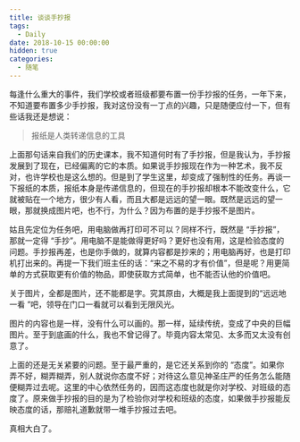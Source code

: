 ```yaml
---
title: 谈谈手抄报
tags:
  - Daily
date: 2018-10-15 00:00:00
hidden: true
categories:
  - 随笔
---
```




每逢什么重大的事件，我们学校或者班级都要布置一份手抄报的任务，一年下来，不知道要布置多少手抄报，我对这份没有一丁点的兴趣，只是随便应付一下，但有些话我还是想说：

> 报纸是人类转递信息的工具

上面那句话来自我们的历史课本，我不知道何时有了手抄报，但是我认为，手抄报发展到了现在，已经偏离的它的本质。如果说手抄报现在作为一种艺术，我不反对，也许学校也是这么想的。但是到了学生这里，却变成了强制性的任务。再谈一下报纸的本质，报纸本身是传递信息的，但现在的手抄报却根本不能改变什么，它就被贴在一个地方，很少有人看，而且大都是远远的望一眼。既然是远远的望一眼，那就换成图片吧，也不行，为什么？因为布置的是手抄报不是图片。

姑且先定位为任务吧，用电脑做再打印可不可以？同样不行，既然是 “手抄报”，那就一定得 “手抄”。用电脑不是能做得更好吗？更好也没有用，这是检验态度的问题。手抄报再差，也是你手做的，就算内容都是抄来的；用电脑再好，也是打印机打出来的。再提一下我们班主任的话：“来之不易的才有价值”，但是呢？用更简单的方式获取更有价值的物品，即使获取方式简单，也不能否认他的价值吧。

关于图片，全都是图片，还不能都是字。究其原由，大概是我上面提到的“远远地一看 ”吧，领导在门口一看就可以看到无限风光。

图片的内容也是一样，没有什么可以画的。那一样，延续传统，变成了中央的巨幅图片。至于到底画的什么，我也不曾记得了。毕竟内容太常见、太多而又太没有创意了。

上面的还是无关紧要的问题。至于最严重的，是它还关系到你的 “态度”。如果你弄不好，糊弄糊弄，别人就说你态度不好；对待这么意见神圣庄严的任务怎么能随便糊弄过去呢。这里的中心依然任务的，因而这态度也就是你对学校、对班级的态度了。原来做手抄报的目的是为了检验你对学校和班级的态度，如果做手抄报能反映态度的话，那赔礼道歉就带一堆手抄报过去吧。

真相大白了。